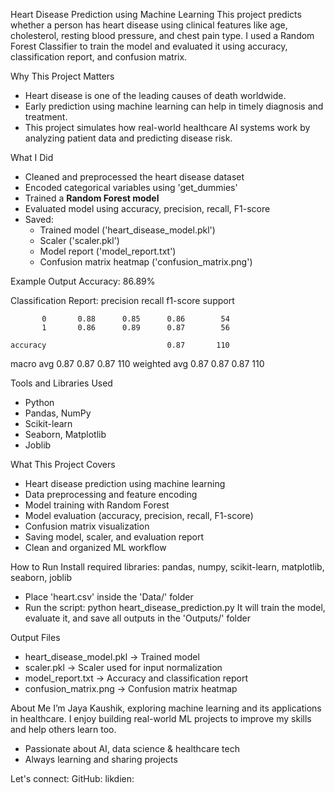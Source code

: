 Heart Disease Prediction using Machine Learning
This project predicts whether a person has heart disease using clinical features like age, cholesterol, resting blood pressure, and chest pain type. 
I used a Random Forest Classifier to train the model and evaluated it using accuracy, classification report, and confusion matrix.


Why This Project Matters
- Heart disease is one of the leading causes of death worldwide.
- Early prediction using machine learning can help in timely diagnosis and treatment.
- This project simulates how real-world healthcare AI systems work by analyzing patient data and predicting disease risk.

What I Did
- Cleaned and preprocessed the heart disease dataset
- Encoded categorical variables using 'get_dummies'
- Trained a **Random Forest model**
- Evaluated model using accuracy, precision, recall, F1-score
- Saved:
  - Trained model ('heart_disease_model.pkl')
  - Scaler ('scaler.pkl')
  - Model report ('model_report.txt')
  - Confusion matrix heatmap ('confusion_matrix.png')

Example Output
Accuracy: 86.89%

Classification Report:
              precision    recall  f1-score   support

           0       0.88      0.85      0.86        54
           1       0.86      0.89      0.87        56

    accuracy                           0.87       110
   macro avg       0.87      0.87      0.87       110
weighted avg       0.87      0.87      0.87       110

Tools and Libraries Used
- Python
- Pandas, NumPy
- Scikit-learn
- Seaborn, Matplotlib
- Joblib

What This Project Covers
- Heart disease prediction using machine learning
- Data preprocessing and feature encoding
- Model training with Random Forest
- Model evaluation (accuracy, precision, recall, F1-score)
- Confusion matrix visualization
- Saving model, scaler, and evaluation report
- Clean and organized ML workflow

How to Run
Install required libraries: pandas, numpy, scikit-learn, matplotlib, seaborn, joblib
- Place 'heart.csv' inside the 'Data/' folder
- Run the script:
  python heart_disease_prediction.py
It will train the model, evaluate it, and save all outputs in the 'Outputs/' folder

Output Files

- heart_disease_model.pkl        → Trained model
- scaler.pkl                     → Scaler used for input normalization
- model_report.txt               → Accuracy and classification report
- confusion_matrix.png           → Confusion matrix heatmap

About Me
I’m Jaya Kaushik, exploring machine learning and its applications in healthcare. 
I enjoy building real-world ML projects to improve my skills and help others learn too.
- Passionate about AI, data science & healthcare tech
- Always learning and sharing projects

Let's connect:
GitHub: 
likdien:

